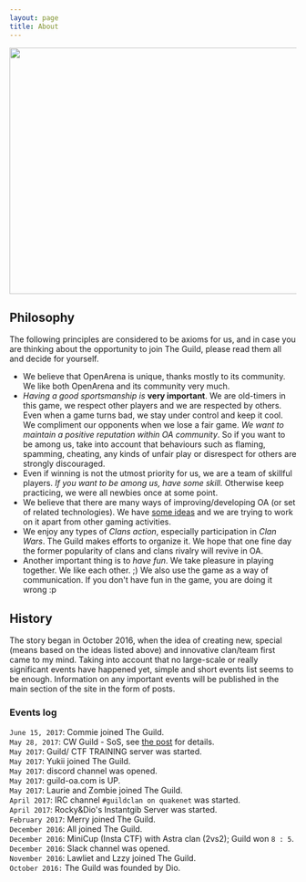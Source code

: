 ```yaml
---
layout: page
title: About
---
```


<img src ="/OpenArena.png" width = "768px" height="432px"/>

## Philosophy

The following principles are considered to be axioms for us, and in case you
are thinking about the opportunity to join The Guild, please read them all
and decide for yourself.

 - We believe that OpenArena is unique, thanks mostly to its community. We like 
   both OpenArena and its community very much.
 - *Having a good sportsmanship is* **very important**. We are old-timers in this
   game, we respect other players and we are respected by others.
   Even when a game turns bad, we stay under control and keep it cool. We compliment
   our opponents when we lose a fair game. *We want to maintain a positive reputation 
   within OA community*.
   So if you want to be among us, take into account that behaviours such as flaming,
   spamming, cheating, any kinds of unfair play or disrespect for others are
   strongly discouraged.
 - Even if winning is not the utmost priority for us, we are a team of skillful players.
   *If you want to be among us, have some skill.* Otherwise keep practicing, we were
   all newbies once at some point.
 - We believe that there are many ways of improving/developing OA (or set
   of related technologies). We have [some ideas](https://github.com/OAGuild)
   and we are trying to work on it apart from other gaming activities.
 - We enjoy any types of *Clans action*, especially participation in *Clan Wars*.
   The Guild makes efforts to organize it. We hope that one fine day the former
   popularity of clans and clans rivalry will revive in OA.
 - Another important thing is to *have fun*. We take pleasure in playing together.
   We like each other. ;) We also use the game as a way of communication.
   If you don't have fun in the game, you are doing it wrong :p


## History

The story began in October 2016, when the idea of creating new,
special (means based on the ideas listed above) and innovative clan/team
first came to my mind. Taking into account that no large-scale or really
significant events have happened yet, simple and short events list seems
to be enough. Information on any important events will be published in
the main section of the site in the form of posts.

### Events log

`June 15, 2017`: Commie joined The Guild.<br>
`May 28, 2017`: CW Guild - SoS, see [the post](/2017/05/29/clan-war) for details.<br>
`May 2017`: Guild/ CTF TRAINING server was started.<br>
`May 2017`: Yukii joined The Guild.<br>
`May 2017`: discord channel was opened.<br>
`May 2017`: guild-oa.com is UP.<br>
`May 2017`: Laurie and Zombie joined The Guild.<br>
`April 2017`: IRC channel `#guildclan on quakenet` was started.<br>
`April 2017`: Rocky&Dio's Instantgib Server was started.<br>
`February 2017`: Merry joined The Guild.<br>
`December 2016`: All joined The Guild.<br>
`December 2016`: MiniCup (Insta CTF) with Astra clan (2vs2); Guild won `8 : 5`.<br>
`December 2016`: Slack channel was opened.<br>
`November 2016`: Lawliet and Lzzy joined The Guild.<br>
`October 2016:` The Guild was founded by Dio.<br>
